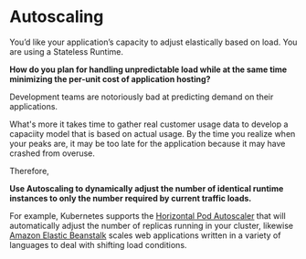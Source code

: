 Autoscaling
===

You’d like your application’s capacity to adjust elastically based on load.  You are using a Stateless Runtime.

**How do you plan for handling unpredictable load while at the same time minimizing the per-unit cost of application hosting?**

Development teams are notoriously bad at predicting demand on their applications.  

What's more it takes time to gather real customer usage data to develop a capaciity model that is based on actual usage.  By the time you realize when your peaks are, it may be too late for the application because it may have crashed from overuse.

Therefore,

**Use Autoscaling to dynamically adjust the number of identical runtime instances to only the number required by current traffic loads.**

For example, Kubernetes supports the [Horizontal Pod Autoscaler](https://kubernetes.io/docs/tasks/run-application/horizontal-pod-autoscale/) that will automatically adjust the number of replicas running in your cluster, likewise [Amazon Elastic Beanstalk](https://aws.amazon.com/elasticbeanstalk/) scales web applications written in a variety of languages to deal with shifting load conditions.
